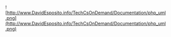 ![http://www.DavidEsposito.info/TechCsOnDemand/Documentation/php_uml.png](http://www.DavidEsposito.info/TechCsOnDemand/Documentation/php_uml.png)